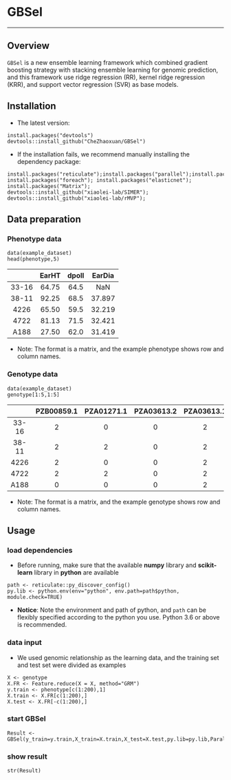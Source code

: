 # GBSel

---

## Overview
`GBSel` is a new ensemble learning framework which combined gradient boosting strategy with stacking ensemble learning for genomic prediction, and this framework use ridge regression (RR), kernel ridge regression (KRR), and support vector regression (SVR) as base models.

## Installation
- The latest version:<br>
```
install.packages("devtools")
devtools::install_github("CheZhaoxuan/GBSel")
```
- If the installation fails, we recommend manually installing the dependency package:<br>
```
install.packages("reticulate");install.packages("parallel");install.packages("doParallel");
install.packages("foreach"); install.packages("elasticnet"); install.packages("Matrix"); 
devtools::install_github("xiaolei-lab/SIMER");
devtools::install_github("xiaolei-lab/rMVP");
```

## Data preparation
### Phenotype data
```
data(example_dataset)
head(phenotype,5)
```
|       |EarHT  |dpoll  |EarDia |
|:----: |:----: |:----: |:----: |
|33-16	|64.75  |64.5   |NaN    |
|38-11	|92.25  |68.5   |37.897 |
|4226  	|65.50  |59.5   |32.219 |
|4722 	|81.13  |71.5   |32.421 |
|A188   |27.50  |62.0   |31.419 |
- Note: The format is a matrix, and the example phenotype shows row and column names.

### Genotype data
```
data(example_dataset)
genotype[1:5,1:5]
```
|       |PZB00859.1 |PZA01271.1 |PZA03613.2 |PZA03613.1 | PZA03614.2 |
|:----: |:----:     |:----:     |:----:     |:----:     |:----:     |
|33-16	|2|0|0|2|2|
|38-11	|2|2|0|2|2|
|4226  	|2|0|0|2|2|
|4722 	|2|2|0|2|2|
|A188   |0|0|0|2|2|
- Note: The format is a matrix, and the example genotype shows row and column names.

## Usage
### load dependencies 
- Before running, make sure that the available **numpy** library and **scikit-learn** library in **python** are available

```
path <- reticulate::py_discover_config()
py.lib <- python.env(env="python", env.path=path$python, module.check=TRUE)	
```
- **Notice**: Note the environment and path of python, and `path` can be flexibly specified according to the  python you use. Python 3.6 or above is recommended.

### data input
- We used genomic relationship as the learning data, and the training set and test set were divided as examples
```
X <- genotype
X.FR <- Feature.reduce(X = X, method="GRM")
y.train <- phenotype[c(1:200),1]
X.train <- X.FR[c(1:200),]
X.test <- X.FR[-c(1:200),]
```
### start GBSel
```
Result <- GBSel(y_train=y.train,X_train=X.train,X_test=X.test,py.lib=py.lib,Parallel=FALSE)
```
### show result
```
str(Result)





